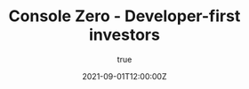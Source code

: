---
title: "Console Zero - Developer-first investors"
date: 2021-09-01T12:00:00Z
draft: false
summary:
  Console angel invests in early stage developer tools startups
  to help them find early users and connect with the developer community.
metaDescription:
  Console angel invests in early stage developer tools startups
  to help them find early users and connect with the developer community.
headerType: fixed
type: zero
pageType: zero
isPage: zero
customStyle: true
hidePlanes: true
hideLines: true
ogType: website
author:
  name: David Mytton
  URL: https://davidmytton.blog/start
  img: /img/david.jpg
  bio:
    David Mytton is Co-founder & CEO of Console. In 2009, he founded and was CEO 
    of Server Density, a SaaS cloud monitoring startup acquired in 2018 by edge 
    compute and cyber security company, StackPath. He is also researching 
    sustainable computing in the Department of Engineering Science at the 
    University of Oxford, and has been a developer for 15+ years.
portfolio:
  - name: AppFlowy
    URL: https://www.appflowy.io/
    yearOfInvestment: 2022
    favicon: "img/favicons/appflowy.io.png"
  - name: Cased
    URL: https://cased.com/
    yearOfInvestment: 2021
    favicon: "img/favicons/cased.com.svg"
  - name: CloudQuery
    URL: https://www.cloudquery.io/
    yearOfInvestment: 2022
    favicon: "img/favicons/cloudquery.io.svg"
  - name: Cyscale
    URL: https://cyscale.com/
    yearOfInvestment: 2021
    favicon: "img/favicons/cyscale.com.svg"
  - name: Daily.dev
    URL: https://daily.dev/
    yearOfInvestment: 2021
    favicon: "img/favicons/daily.dev.jpg"
  - name: Drifting In Space
    URL: https://driftingin.space/
    yearOfInvestment: 2022
    favicon: "img/favicons/driftingin.space.jpeg"
  - name: Forward Email
    URL: https://forwardemail.net/
    yearOfInvestment: 2022
    favicon: "img/favicons/forwardemail.net.svg"
  - name: Grafbase
    URL: https://grafbase.com/
    yearOfInvestment: 2021
    favicon: "img/favicons/grafbase.com.svg"
  - name: Liveblocks
    URL: https://liveblocks.io/
    yearOfInvestment: 2021
    favicon: "img/favicons/liveblocks.io.png"
  - name: Memphis
    URL: https://memphis.dev/
    yearOfInvestment: 2022
    favicon: "img/favicons/memphis.dev.svg"
  - name: Moving Parts
    URL: https://movingparts.io/
    yearOfInvestment: 2021
    favicon: "img/favicons/movingparts.io.svg"
  - name: Primer
    URL: https://primer.io/
    yearOfInvestment: 2020
    favicon: "img/favicons/primer.io.svg"
  - name: Railway
    URL: https://railway.app/
    yearOfInvestment: 2022
    favicon: "img/favicons/railway.app.svg"
  - name: Rowy
    URL: https://www.rowy.io/
    yearOfInvestment: 2022
    favicon: "img/favicons/rowy.io.png"
  - name: Snaplet
    URL: https://www.snaplet.dev/
    yearOfInvestment: 2021
    favicon: "img/favicons/snaplet.dev.svg"
  - name: Signoz
    URL: https://signoz.io/
    yearOfInvestment: 2022
    favicon: "img/favicons/signoz.io.svg"
  - name: Steadybit
    URL: https://www.steadybit.com/
    yearOfInvestment: 2021
    favicon: "img/favicons/steadybit.com.svg"
  - name: Trunk
    URL: https://trunk.io/
    yearOfInvestment: 2021
    favicon: "img/favicons/trunk.io.png"
  - name: Utopia
    URL: https://utopia.app/
    yearOfInvestment: 2021
    favicon: "img/favicons/utopia.app.png"
  - name: ZincSearch
    URL: https://zincsearch.com/
    yearOfInvestment: 2022
    favicon: "img/favicons/zincsearch.com.svg"
---